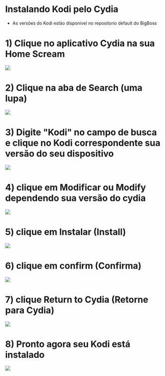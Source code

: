 # Instalando Kodi pelo Cydia

* As versões do Kodi estão disponivel no repositorio default do BigBoss

# 1) Clique no aplicativo Cydia na sua Home Scream
<img src="https://kodi.wiki/images/3/37/Install_ios_cydia_1.PNG">

# 2) Clique na aba de Search (uma lupa)
<img src="https://kodi.wiki/images/1/11/Install_ios_cydia_6.PNG">

# 3) Digite "Kodi" no campo de busca e clique no Kodi correspondente sua versão do seu dispositivo
<img src="https://kodi.wiki/images/0/0f/Install_ios_cydia_7.PNG">

# 4) clique em Modificar ou Modify dependendo sua versão do cydia
<img src="https://kodi.wiki/images/e/e6/Install_ios_cydia_8.PNG">

# 5) clique em Instalar (Install)
<img src="https://kodi.wiki/images/f/f4/Install_ios_cydia_9.PNG">

# 6) clique em confirm (Confirma)
<img src="https://kodi.wiki/view/File:Install_ios_cydia_10.PNG">

# 7) clique Return to Cydia  (Retorne para Cydia)
<img src="https://kodi.wiki/images/9/95/Install_ios_cydia_11.PNG">

# 8) Pronto agora seu Kodi está instalado
<img src="https://kodi.wiki/images/b/b0/Install_ios_cydia_12.PNG">
